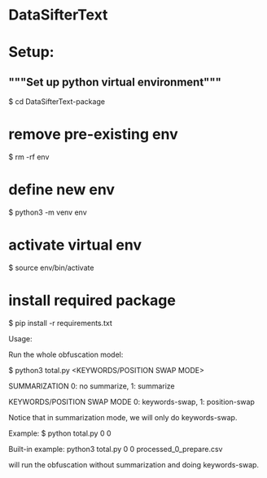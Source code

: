 # DataSifterText

# Setup:
## """Set up python virtual environment"""
$ cd DataSifterText-package
# remove pre-existing env
$ rm -rf env
# define new env
$ python3 -m venv env
# activate virtual env
$ source env/bin/activate
# install required package
$ pip install -r requirements.txt


Usage:

Run the whole obfuscation model:

$ python3 total.py <SUMMARIZATION> <KEYWORDS/POSITION SWAP MODE>

SUMMARIZATION 0: no summarize, 1: summarize

KEYWORDS/POSITION SWAP MODE 0: keywords-swap, 1: position-swap

Notice that in summarization mode, we will only do keywords-swap.
	
Example: 
$ python total.py 0 0 <filename>

Built-in example:
python3 total.py 0 0 processed_0_prepare.csv

will run the obfuscation without summarization and doing keywords-swap.
